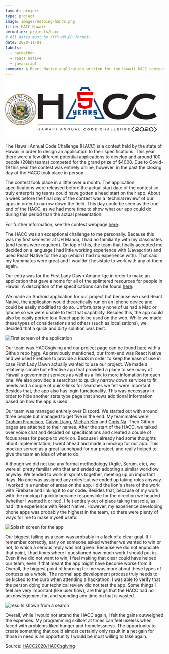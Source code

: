 ```yaml
---
layout: project
type: project
image: images/helping-hands.png
title: HACC Hawaii
permalink: projects/hacc
# All dates must be YYYY-MM-DD format!
date: 2020-11-01
labels:
  - hackathon
  - react native
  - javascript
summary: A React Native application written for the Hawaii HACC contest.
---
```


<div class="ui small rounded images">
  <img class="ui image" src="../images/hacc.png">
</div>

The Hawaii Annual Code Challenge (HACC) is a contest held by the state of Hawaii in order to design an application to their specifications. This year there were a few different potential applications to develop and around 100 people (20ish teams) competed for the grand prize of $4000. Due to Covid-19 this year the contest was entirely online, however, in the past the closing day of the HACC took place in person.  

The contest took place in a little over a month. The application specifications were released before the actual start date of the contest so truly enterprising teams could have gotten a head start on their app. About a week before the final day of the contest was a 'technial review' of our apps in order to narrow down the field. This day could be seen as the true end of the HACC, as we had more time to show what our app could do during this period than the actual presentation.  

For further information, see the contest webpage [here](https://hacc.hawaii.gov/).  

The HACC was an exceptional challenge to me personally. Because this was my first semester at UH Manoa, I had no familiarity with my classmates (and teams were required). On top of this, the team that finally accepted me decided on a language I had little working experience with (Javascript) and used React Native for the app (which I had no experience with). That said, my teammates were great and I wouldn't hesistate to work with any of them again.  

Our entry was for the First Lady Dawn Amano-Ige in order to make an application that gave a home for all of the splintered resources for people in Hawaii. A description of the specifications can be found [here](https://hacc.hawaii.gov/wp-content/uploads/2020/10/Challenge_2020_ResourceDirectory.pdf).  

We made an Android application for our project but because we used React Native, the application would theoretically run on an Iphone device and could be easily modified to do so. Unfortunately none of us had a Mac or Iphone so we were unable to test that capability. Besides this, the app could also be easily ported to a React app to be used on the web. While we made these types of considerations and others (such as localizations), we decided that a quick and dirty solution was best.  

<div id="image">
                <img src="first_screen.png" alt="First screen of the application">
        </div>

Our team was HACCsgiving and our project page can be found [here](https://devpost.com/software/helping-hands-o96srp) with a Github repo [here](https://github.com/HACC2020/HACCsgiving). As previously mentioned, our front-end was React Native and we used Firebase to provide a BaaS in order to keep the ease of use in case First Lady Dawn actually wanted to use our project. We made a relatively simple but effective app that provided a place to see many of Hawaii's government services as well as a link to more infomation for each one. We also provided a searchbar to quickly narrow down services to fit needs and a couple of quick-links for searches we felt were important. Besides that, the app also has login functionality. This was necessary in order to hide another stats type page that shows additional information based on how the app is used.  

Our team was managed entirely over Discord. We started out with around three people but managed to get five in the end. My teammates were [Graham Francisco](https://github.com/gbfrancisco), [Calvin Liang](https://github.com/calvan-liang), [Michah Kim](https://github.com/kimmicah) and [Chris Na](https://github.com/chrisjna). Their Github pages are attached to their names.  After the start of the HACC, we talked over voice chat and decided on specifications and created a couple of focus areas for people to work on. Because I already had some thoughts about implementation, I went ahead and made a mockup for our app. This mockup served as a great launchpad for our project, and really helped to give the team an idea of what to do.  

Although we did not use any formal methodology (Agile, Scrum, etc), we were all pretty familiar with that and ended up adopting a simliar workflow anyway. We tended to work in sprints together, meeting up on important days. No one was assigned any roles but we ended up taking roles anyway. I worked in a number of areas on the app. I did the lion's share of the work with Firebase and linking it to our code. Besides that, because of my work with the mockup I quickly became responsible for the direction we headed (whether I wanted it or not). I felt entirely out of place taking that role, as I had little experience with React Native. However, my experience developing phone apps was probably the highest in the team, so there were plenty of ways for me to make myself useful.  

<div id="image">
                <img src="splash.png" alt="Splash screen for the app">
        </div>

Our biggest failing as a team was probably in a lack of a clear goal. If I remember correctly, early on someone asked whether we wanted to win or not, to which a serious reply was not given. Because we did not enunciate that point, I had times where I questioned how much work I should put in. Even if we did not want to win, I feel making that clear could have helped our team, even if that meant the app might have become worse from it. Overall, the biggest point of learning for me was more about these types of contests as a whole. The normal app development process truly needs to be kicked to the curb when attending a hackathon. I was able to verify that the person doing our technical review did not test the app. Some things I feel are very important (like user flow), are things that the HACC had no acknowlegement for, and spending any time on that is wasted.  

<div id="image">
                <img src="example_search.png" alt="results shown from a search">
        </div>

Overall, while I would not attend the HACC again, I felt the gains outweighed the expenses. My programming skillset at times can feel useless when faced with problems liked hunger and homelessness. The opportunity to create something that could almost certainly only result in a net gain for those in need is an opportunity I would be most willing to take again.  

Source: <a href="https://github.com/HACC2020/HACCsgiving"><i class="large github icon"></i>HACC2020/HACCsgiving</a>


